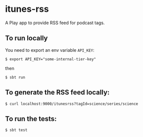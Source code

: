 # itunes-rss

A Play app to provide RSS feed for podcast tags.

## To run locally

You need to export an env variable `API_KEY`:

```
$ export API_KEY="some-internal-tier-key"
```

then

```
$ sbt run
```

## To generate the RSS feed locally:

```
$ curl localhost:9000/itunesrss?tagId=science/series/science
```

## To run the tests:

```
$ sbt test
```
